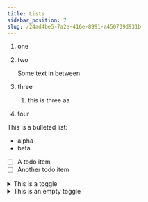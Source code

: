```yaml
---
title: Lists
sidebar_position: 7
slug: /24ad4be5-7a2e-416e-8991-a450709d931b
---
```



1. one
1. two

	Some text in between

1. three
	1. this is three aa
1. four

This is a bulleted list:

- alpha
- beta
- [ ] A todo item
- [ ] Another todo item

<details>
  <summary>This is a toggle</summary>


The inside of a toggle



  </details>


<details>
  <summary>This is an empty toggle</summary>



  </details>

